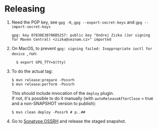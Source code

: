 
Releasing
=========

1) Need the PGP key, see `gpg -K`, `gpg --export-secret-keys` and `gpg --import-secret-keys`
       
       gpg: key 07838E30786B5257: public key "Ondrej Zizka (Jar signing for Maven Central) <zizka@seznam.cz>" imported

2) On MacOS, to prevent `gpg: signing failed: Inappropriate ioctl for device `, run:

         $ export GPG_TTY=$(tty)

3) To do the actual tag:

       $ mvn release:prepare -Possrh
       $ mvn release:perform -Possrh

    This should include invocation of the `deploy` plugin.  
    If not, it's possible to do it manually (with `autoReleaseAfterClose` = true and a non-SNAPSHOT version to publish):
    
       $ mvn clean deploy -Possrh # p..##

4) Go to [Sonatype OSSRH](https://oss.sonatype.org/) and release the staged snapshot.
